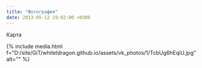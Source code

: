 ```yaml
---
title: "Фотография"
date: 2013-05-12 19:02:00 +0300
---
```



Карта

{% include media.html f="D:/site/GiT/whiteldragon.github.io/assets/vk_photos/1/TcbUg6hEqiU.jpg" alt="" %}
